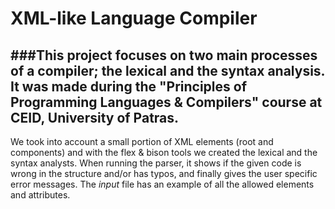 # XML-like Language Compiler

###This project focuses on two main processes of a compiler; the lexical and the syntax analysis. It was made during the "Principles of Programming Languages & Compilers" course at CEID, University of Patras.
---
We took into account a small portion of XML elements (root and components) and with the flex & bison tools we created the lexical and the syntax analysts. When running the parser, it shows if the given code is wrong in the structure and/or has typos, and finally gives the user specific error messages.
The *input* file has an example of all the allowed elements and attributes.
